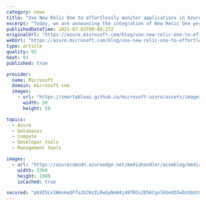 ```yaml
---
category: news
title: "Use New Relic One to effortlessly monitor applications in Azure Spring Cloud"
excerpt: "Today, we are announcing the integration of New Relic One performance monitoring in Azure Spring Cloud. Over the past 18 months, we worked with many enterprise customers to learn about their scenarios. Many of these customers have thousands of Spring Boot applications running in on-premises data centers."
publishedDateTime: 2021-07-01T08:00:27Z
originalUrl: "https://azure.microsoft.com/blog/use-new-relic-one-to-effortlessly-monitor-applications-in-azure-spring-cloud/"
webUrl: "https://azure.microsoft.com/blog/use-new-relic-one-to-effortlessly-monitor-applications-in-azure-spring-cloud/"
type: article
quality: 92
heat: 93
published: true

provider:
  name: Microsoft
  domain: microsoft.com
  images:
    - url: "https://smartableai.github.io/microsoft-azure/assets/images/organizations/microsoft.com-50x50.jpg"
      width: 50
      height: 50

topics:
  - Azure
  - Databases
  - Compute
  - Developer tools
  - Management tools

images:
  - url: "https://azurecomcdn.azureedge.net/mediahandler/acomblog/media/Default/blog/1369468a-0f0b-4317-a7f6-45298a98f0e5.jpg"
    width: 3360
    height: 1888
    isCached: true

secured: "p64I5Lx1WmskeQFfaJOJHzILRwGyNeW4j40TROs2D56CgnlKUeXD3wDzUbStGSQsgW6LqcYeNUyM5S92dqrVxfgVg5RIrT+DUeFbAiyu4yGhNsf8TGUMl9DrUEGx7/PDyJLoO+j12xSOq2/tj8Z8l1fc8IpyrigJ3ZzSDmEC6vNAXFak4fpmhaopfE6CShJlUabV2A+SXYLM5zzaN6Ma6/LWO9nVIrkIYh4GEgqz7sH/ZwNZ1TIbSIqocIeJeF9DwAdqwuisLxBvLIPVgo/MP5zhYj07a5opTCiwhJLAXF3LlTYqnqLwm+OchLt4lnYtwL7V0UWEhILhSKIrjdOs/sepc2wKa0dbLwO/vjHJ7cA=;YLoghvpHqPTCDSj43MIkdA=="
---
```



